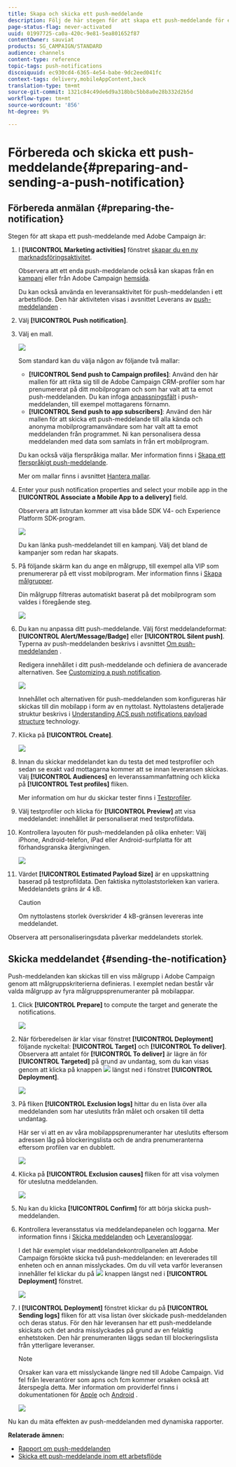 ```yaml
---
title: Skapa och skicka ett push-meddelande
description: Följ de här stegen för att skapa ett push-meddelande för en sändning i Adobe Campaign.
page-status-flag: never-activated
uuid: 01997725-ca0a-420c-9e81-5ea801652f87
contentOwner: sauviat
products: SG_CAMPAIGN/STANDARD
audience: channels
content-type: reference
topic-tags: push-notifications
discoiquuid: ec930cd4-6365-4e54-babe-9dc2eed041fc
context-tags: delivery,mobileAppContent,back
translation-type: tm+mt
source-git-commit: 1321c84c49de6d9a318bbc5bb8a0e28b332d2b5d
workflow-type: tm+mt
source-wordcount: '856'
ht-degree: 9%

---
```



# Förbereda och skicka ett push-meddelande{#preparing-and-sending-a-push-notification}

## Förbereda anmälan {#preparing-the-notification}

Stegen för att skapa ett push-meddelande med Adobe Campaign är:

1. I **[!UICONTROL Marketing activities]** fönstret [skapar du en ny marknadsföringsaktivitet](../../start/using/marketing-activities.md#creating-a-marketing-activity).

   Observera att ett enda push-meddelande också kan skapas från en [kampanj](../../start/using/marketing-activities.md#creating-a-marketing-activity) eller från Adobe Campaign [hemsida](../../start/using/interface-description.md#home-page).

   Du kan också använda en leveransaktivitet för push-meddelanden i ett arbetsflöde. Den här aktiviteten visas i avsnittet Leverans av [push-meddelanden](../../automating/using/push-notification-delivery.md) .

1. Välj **[!UICONTROL Push notification]**.
1. Välj en mall.

   ![](assets/push_notif_type.png)

   Som standard kan du välja någon av följande två mallar:

   * **[!UICONTROL Send push to Campaign profiles]**: Använd den här mallen för att rikta sig till de Adobe Campaign CRM-profiler som har prenumererat på ditt mobilprogram och som har valt att ta emot push-meddelanden. Du kan infoga [anpassningsfält](../../designing/using/personalization.md#inserting-a-personalization-field) i push-meddelanden, till exempel mottagarens förnamn.
   * **[!UICONTROL Send push to app subscribers]**: Använd den här mallen för att skicka ett push-meddelande till alla kända och anonyma mobilprogramanvändare som har valt att ta emot meddelanden från programmet. Ni kan personalisera dessa meddelanden med data som samlats in från ert mobilprogram.

   Du kan också välja flerspråkiga mallar. Mer information finns i [Skapa ett flerspråkigt push-meddelande](../../channels/using/creating-a-multilingual-push-notification.md).

   Mer om mallar finns i avsnittet [Hantera mallar](../../start/using/marketing-activity-templates.md).

1. Enter your push notification properties and select your mobile app in the **[!UICONTROL Associate a Mobile App to a delivery]** field.

   Observera att listrutan kommer att visa både SDK V4- och Experience Platform SDK-program.

   ![](assets/push_notif_properties.png)

   Du kan länka push-meddelandet till en kampanj. Välj det bland de kampanjer som redan har skapats.

1. På följande skärm kan du ange en målgrupp, till exempel alla VIP som prenumererar på ett visst mobilprogram. Mer information finns i [Skapa målgrupper](../../audiences/using/creating-audiences.md).

   Din målgrupp filtreras automatiskt baserat på det mobilprogram som valdes i föregående steg.

   ![](assets/push_notif_audience.png)

1. Du kan nu anpassa ditt push-meddelande. Välj först meddelandeformat: **[!UICONTROL Alert/Message/Badge]** eller **[!UICONTROL Silent push]**. Typerna av push-meddelanden beskrivs i avsnittet [Om push-meddelanden](../../channels/using/about-push-notifications.md) .

   Redigera innehållet i ditt push-meddelande och definiera de avancerade alternativen. See [Customizing a push notification](../../channels/using/customizing-a-push-notification.md).

   ![](assets/push_notif_content.png)

   Innehållet och alternativen för push-meddelanden som konfigureras här skickas till din mobilapp i form av en nyttolast. Nyttolastens detaljerade struktur beskrivs i [Understanding ACS push notifications payload structure](https://helpx.adobe.com/se/campaign/kb/understanding-campaign-standard-push-notifications-payload-struc.html) technology.

1. Klicka på **[!UICONTROL Create]**.

   ![](assets/push_notif_content_2.png)

1. Innan du skickar meddelandet kan du testa det med testprofiler och sedan se exakt vad mottagarna kommer att se innan leveransen skickas. Välj **[!UICONTROL Audiences]** en leveranssammanfattning och klicka på **[!UICONTROL Test profiles]** fliken.

   Mer information om hur du skickar tester finns i [Testprofiler](../../sending/using/sending-proofs.md).

1. Välj testprofiler och klicka för **[!UICONTROL Preview]** att visa meddelandet: innehållet är personaliserat med testprofildata.
1. Kontrollera layouten för push-meddelanden på olika enheter: Välj iPhone, Android-telefon, iPad eller Android-surfplatta för att förhandsgranska återgivningen.

   ![](assets/push_notif_preview.png)

1. Värdet **[!UICONTROL Estimated Payload Size]** är en uppskattning baserad på testprofildata. Den faktiska nyttolaststorleken kan variera. Meddelandets gräns är 4 kB.

   >[!CAUTION]
   >
   >Om nyttolastens storlek överskrider 4 kB-gränsen levereras inte meddelandet.

Observera att personaliseringsdata påverkar meddelandets storlek.

## Skicka meddelandet {#sending-the-notification}

Push-meddelanden kan skickas till en viss målgrupp i Adobe Campaign genom att målgruppskriterierna definieras. I exemplet nedan består vår valda målgrupp av fyra målgruppsprenumeranter på mobilappar.

1. Click **[!UICONTROL Prepare]** to compute the target and generate the notifications.

   ![](assets/push_send_1.png)

1. När förberedelsen är klar visar fönstret **[!UICONTROL Deployment]** följande nyckeltal: **[!UICONTROL Target]** och **[!UICONTROL To deliver]**. Observera att antalet för **[!UICONTROL To deliver]** är lägre än för **[!UICONTROL Targeted]** på grund av undantag, som du kan visas genom att klicka på knappen ![](assets/lp_link_properties.png) längst ned i fönstret **[!UICONTROL Deployment]**.

   ![](assets/push_send_2.png)

1. På fliken **[!UICONTROL Exclusion logs]** hittar du en lista över alla meddelanden som har uteslutits från målet och orsaken till detta undantag.

   Här ser vi att en av våra mobilappsprenumeranter har uteslutits eftersom adressen låg på blockeringslista och de andra prenumeranterna eftersom profilen var en dubblett.

   ![](assets/push_send_5.png)

1. Klicka på **[!UICONTROL Exclusion causes]** fliken för att visa volymen för uteslutna meddelanden.

   ![](assets/push_send_7.png)

1. Nu kan du klicka **[!UICONTROL Confirm]** för att börja skicka push-meddelanden.
1. Kontrollera leveransstatus via meddelandepanelen och loggarna. Mer information finns i [Skicka meddelanden](../../sending/using/confirming-the-send.md) och [Leveransloggar](../../sending/using/monitoring-a-delivery.md#delivery-logs).

   I det här exemplet visar meddelandekontrollpanelen att Adobe Campaign försökte skicka två push-meddelanden: en levererades till enheten och en annan misslyckades. Om du vill veta varför leveransen innehåller fel klickar du på ![](assets/lp_link_properties.png) knappen längst ned i **[!UICONTROL Deployment]** fönstret.

   ![](assets/push_send_4.png)

1. I **[!UICONTROL Deployment]** fönstret klickar du på **[!UICONTROL Sending logs]** fliken för att visa listan över skickade push-meddelanden och deras status. För den här leveransen har ett push-meddelande skickats och det andra misslyckades på grund av en felaktig enhetstoken. Den här prenumeranten läggs sedan till blockeringslista från ytterligare leveranser.

   >[!NOTE]
   >
   >Orsaker kan vara ett misslyckande längre ned till Adobe Campaign. Vid fel från leverantörer som apns och fcm kommer orsaken också att återspegla detta. Mer information om providerfel finns i dokumentationen för [Apple](https://developer.apple.com/library/content/documentation/NetworkingInternet/Conceptual/RemoteNotificationsPG/CommunicatingwithAPNs.html) och [Android](https://firebase.google.com/docs/cloud-messaging/http-server-ref) .

   ![](assets/push_send_6.png)

Nu kan du mäta effekten av push-meddelanden med dynamiska rapporter.

**Relaterade ämnen:**

* [Rapport om push-meddelanden](../../reporting/using/push-notification-report.md)
* [Skicka ett push-meddelande inom ett arbetsflöde](../../automating/using/push-notification-delivery.md)
